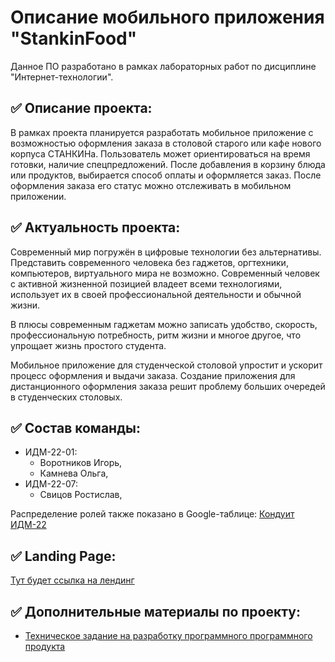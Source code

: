 # Описание мобильного приложения "StankinFood"

Данное ПО разработано в рамках лабораторных работ по дисциплине "Интернет-технологии".

## ✅ Описание проекта:

В рамках проекта планируется разработать мобильное приложение с возможностью оформления заказа в столовой старого или кафе нового корпуса СТАНКИНа. Пользователь может ориентироваться на время готовки, наличие спецпредложений. После добавления в корзину блюда или продуктов, выбирается способ оплаты и оформляется заказ. После оформления заказа его статус можно отслеживать в мобильном приложении.

## ✅ Актуальность проекта:

Современный мир погружён в цифровые технологии без альтернативы. Представить современного человека без гаджетов, оргтехники, компьютеров, виртуального мира не возможно. Современный человек с активной жизненной позицией владеет всеми технологиями, использует их в своей профессиональной деятельности и обычной жизни.

В плюсы современным гаджетам можно записать удобство, скорость, профессиональную потребность, ритм жизни и многое другое, что упрощает жизнь простого студента.

Мобильное приложение для студенческой столовой упростит и ускорит процесс оформления и выдачи заказа. Создание приложения для дистанционного оформления заказа решит проблему больших очередей в студенческих столовых.

## ✅ Состав команды:

+ ИДМ-22-01:
   * Воротников Игорь,
   * Камнева Ольга,
+ ИДМ-22-07:
   * Свицов Ростислав,



Распределение ролей также показано в Google-таблице:
[Кондуит ИДМ-22](https://docs.google.com/spreadsheets/d/1ypxgDUpNsaAK5PH90dTfGKdtDnWaeEDWfupEbDokN6A/edit?usp=sharing)

## ✅ Landing Page: 
[Тут будет ссылка на лендинг](https://github.com/)

## ✅ Дополнительные материалы по проекту:
* [Техническое задание на разработку программного программного продукта](https://github.com/)

